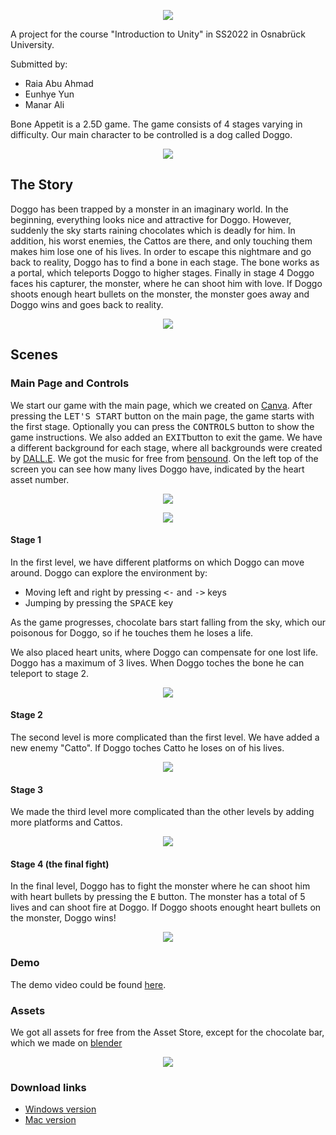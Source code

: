 <p align="center">
  <img src="Assets/Images/logo1.png" />
</p>

A project for the course "Introduction to Unity" in SS2022 in Osnabrück University.

Submitted by: 
- Raia Abu Ahmad
- Eunhye Yun
- Manar Ali

Bone Appetit is a 2.5D game. The game consists of 4 stages varying in difficulty. Our main character to be controlled is a dog called Doggo.

<p align="center">
  <img src="Images/doggo.png" />
</p>

## The Story
Doggo has been trapped by a monster in an imaginary world. In the beginning, everything looks nice and attractive for Doggo. However, suddenly the sky starts raining chocolates which is deadly for him. In addition, his worst enemies, the Cattos are there, and only touching them makes him lose one of his lives. 
In order to escape this nightmare and go back to reality, Doggo has to find a bone in each stage. The bone works as a portal, which teleports Doggo to higher stages. Finally in stage 4 Doggo faces his capturer, the monster, where he can shoot him with love. If Doggo shoots enough heart bullets on the monster, the monster goes away and Doggo wins and goes back to reality.

<p align="center">
  <img src="https://user-images.githubusercontent.com/49908515/176936697-d4a3a91a-feea-4111-bf63-9e16c716525a.PNG" />
</p>

## Scenes

### Main Page and Controls
We start our game with the main page, which we created on [Canva](https://www.canva.com/en_gb/). After pressing the <kbd>LET'S  START</kbd> button on the main page, the game starts with the first stage.
Optionally you can press the  <kbd>CONTROLS</kbd> button to show the game instructions. We also added an <kbd>EXIT</kbd>button to exit the game. We have a different background for each stage, where all backgrounds were created by [DALL.E](https://openai.com/blog/dall-e/). We got the music for free from [bensound](https://www.bensound.com/free-music-for-videos). On the left top of the screen you can see how many lives Doggo have, indicated by the heart asset number.

<p align="center">
  <img src="Images/mainpage.png" />
</p>

<p align="center">
  <img src="Images/controls.png" />
</p>

#### Stage 1
In the first level, we have different platforms on which Doggo can move around. 
Doggo can explore the environment by:
- Moving left and right by pressing <kbd><-</kbd> and <kbd>-></kbd> keys
- Jumping by pressing the <kbd>SPACE</kbd> key

As the game progresses, chocolate bars start falling from the sky, which our poisonous for Doggo, so if he touches them he loses a life.

We also placed heart units, where Doggo can compensate for one lost life. Doggo has a maximum of 3 lives. When Doggo toches the bone he can teleport to stage 2.
  
  <p align="center">
  <img src="Images/stage1.png" />
</p>
  
#### Stage 2
The second level is more complicated than the first level. We have added a new enemy "Catto". If Doggo toches Catto he loses on of his lives.
  
  <p align="center">
  <img src="Images/stage2.png" />
</p>
  
#### Stage 3
We made the third level more complicated than the other levels by adding more platforms and Cattos.
  
  <p align="center">
  <img src="Images/stage3.png" />
</p>
  
#### Stage 4 (the final fight)
In the final level, Doggo has to fight the monster where he can shoot him with heart bullets by pressing the <kbd>E</kbd> button. The monster has a total of 5 lives and can shoot fire at Doggo. If Doggo shoots enought heart bullets on the monster, Doggo wins!
  
   <p align="center">
  <img src="Images/stage4.png" />
</p>
  

### Demo
The demo video could be found [here](https://www.youtube.com/watch?v=HCgkZ9lhsUE).
  
### Assets
We got all assets for free from the Asset Store, except for the chocolate bar, which we made on [blender](https://www.blender.org/)
  
  <p align="center">
  <img src="https://user-images.githubusercontent.com/49908515/176949859-ea6dbb79-5b98-49b7-b6d2-7e5627ed6ae7.PNG" />
</p>
  
### Download links
  - [Windows version](https://drive.google.com/drive/folders/1WwhcHsHj-cTA_PGmGA5q4hrlkfv2HRpH?usp=sharing)
  - [Mac version](https://drive.google.com/drive/folders/1OS_66ZSZxR_VoIsPoB1Iq5Sts6zagfEj?usp=sharing)
  
